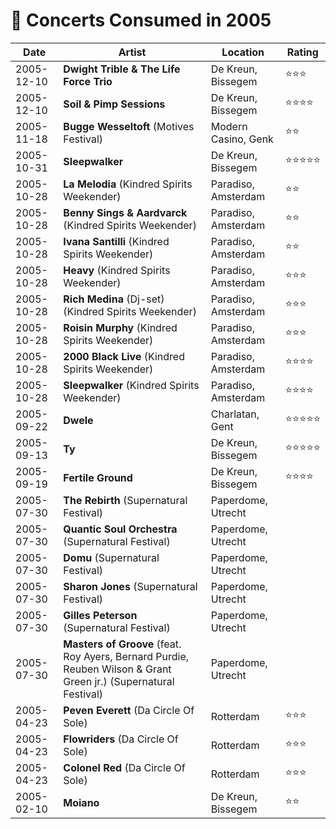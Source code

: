 # 🎤 Concerts Consumed in 2005

| Date | Artist | Location | Rating |
| --- | --- | --- | --- |
| 2005-12-10 | **Dwight Trible & The Life Force Trio** | De Kreun, Bissegem | ⭐️️⭐️️⭐️️ |
| 2005-12-10 | **Soil & Pimp Sessions** | De Kreun, Bissegem | ⭐️️⭐️️⭐️️⭐️️ |
| 2005-11-18 | **Bugge Wesseltoft** (Motives Festival) | Modern Casino, Genk | ⭐️️⭐️️ |
| 2005-10-31 | **Sleepwalker** | De Kreun, Bissegem | ⭐️️⭐️️⭐️️⭐️️⭐️️ |
| 2005-10-28 | **La Melodia** (Kindred Spirits Weekender) | Paradiso, Amsterdam | ⭐️️⭐️️ |
| 2005-10-28 | **Benny Sings & Aardvarck** (Kindred Spirits Weekender) | Paradiso, Amsterdam | ⭐️️⭐️️ |
| 2005-10-28 | **Ivana Santilli** (Kindred Spirits Weekender) | Paradiso, Amsterdam | ⭐️️⭐️️ |
| 2005-10-28 | **Heavy** (Kindred Spirits Weekender) | Paradiso, Amsterdam | ⭐️️⭐️️⭐️️ |
| 2005-10-28 | **Rich Medina** (Dj-set) (Kindred Spirits Weekender) | Paradiso, Amsterdam | ⭐️️⭐️️⭐️️ |
| 2005-10-28 | **Roisin Murphy** (Kindred Spirits Weekender) | Paradiso, Amsterdam | ⭐️️⭐️️⭐️️ |
| 2005-10-28 | **2000 Black Live** (Kindred Spirits Weekender) | Paradiso, Amsterdam | ⭐️️⭐️️⭐️️⭐️️ |
| 2005-10-28 | **Sleepwalker** (Kindred Spirits Weekender) | Paradiso, Amsterdam | ⭐️️⭐️️⭐️️⭐️️ |
| 2005-09-22 | **Dwele** | Charlatan, Gent | ⭐️️⭐️️⭐️️⭐️️⭐️️ |
| 2005-09-13 | **Ty** | De Kreun, Bissegem | ⭐️️⭐️️⭐️️⭐️️⭐️️ |
| 2005-09-19 | **Fertile Ground** | De Kreun, Bissegem | ⭐️️⭐️️⭐️️⭐️️ |
| 2005-07-30 | **The Rebirth** (Supernatural Festival) | Paperdome, Utrecht |  |
| 2005-07-30 | **Quantic Soul Orchestra** (Supernatural Festival) | Paperdome, Utrecht |  |
| 2005-07-30 | **Domu** (Supernatural Festival) | Paperdome, Utrecht |  |
| 2005-07-30 | **Sharon Jones** (Supernatural Festival) | Paperdome, Utrecht |️  |
| 2005-07-30 | **Gilles Peterson** (Supernatural Festival) | Paperdome, Utrecht |  |
| 2005-07-30 | **Masters of Groove** (feat. Roy Ayers, Bernard Purdie, Reuben Wilson & Grant Green jr.) (Supernatural Festival) | Paperdome, Utrecht |  |
| 2005-04-23 | **Peven Everett** (Da Circle Of Sole) | Rotterdam | ⭐️️⭐️️⭐️️ |
| 2005-04-23 | **Flowriders** (Da Circle Of Sole) | Rotterdam | ⭐️️⭐️️⭐️️ |
| 2005-04-23 | **Colonel Red** (Da Circle Of Sole) | Rotterdam | ⭐️️⭐️️⭐️️ |
| 2005-02-10 | **Moiano** | De Kreun, Bissegem | ⭐️️⭐️️ |
